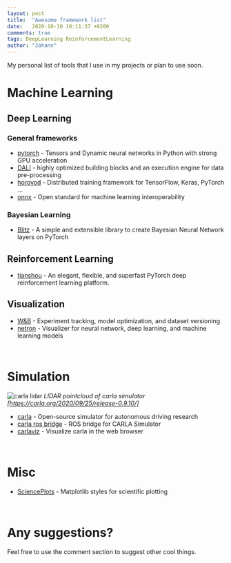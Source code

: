 ```yaml
---
layout: post
title:  "Awesome framework list"
date:   2020-10-10 10:11:37 +0200
comments: true
tags: DeepLearning ReinforcementLearning
author: "Johann"
---
```


My personal list of tools that I use in my projects or plan to use soon. 

# Machine Learning
<!-- ![segmentation](https://sthalles.github.io/assets/deep_segmentation_network/semantic_segmentation.jpg)
*https://sthalles.github.io/deep_segmentation_network/* -->

## Deep Learning

### General frameworks
 - [pytorch](https://github.com/pytorch/pytorch) - Tensors and Dynamic neural networks in Python with strong GPU acceleration
 - [DALI](https://github.com/NVIDIA/DALI) - highly optimized building blocks and an execution engine for data pre-processing
 - [horovod](https://github.com/horovod/horovod) - Distributed training framework for TensorFlow, Keras, PyTorch ...
 - [onnx](https://github.com/onnx/onnx) - Open standard for machine learning interoperability

### Bayesian Learning
 - [Blitz](https://github.com/piEsposito/blitz-bayesian-deep-learning) - A simple and extensible library to create Bayesian Neural Network layers on PyTorch


## Reinforcement Learning
 - [tianshou](https://github.com/thu-ml/tianshou) - An elegant, flexible, and superfast PyTorch deep reinforcement learning platform.


## Visualization
 - [W&B](https://www.wandb.com/) - Experiment tracking, model optimization, and dataset versioning
 - [netron](https://github.com/lutzroeder/netron) - Visualizer for neural network, deep learning, and machine learning models

<br>

# Simulation
![carla lidar](https://carla.org/img/posts/2020-31-07/lidar_old.gif)
*LIDAR pointcloud of carla simulator [https://carla.org/2020/09/25/release-0.9.10/]*


 - [carla](https://github.com/carla-simulator/carla) - Open-source simulator for autonomous driving research
 - [carla ros bridge](https://github.com/carla-simulator/ros-bridge) - ROS bridge for CARLA Simulator
 - [carlaviz](https://github.com/carla-simulator/carlaviz) - Visualize carla in the web browser

<br>

# Misc
 - [SciencePlots](https://github.com/garrettj403/SciencePlots) - Matplotlib styles for scientific plotting

<br>

# Any suggestions?
Feel free to use the comment section to suggest other cool things.